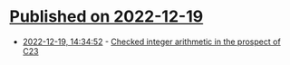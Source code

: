 # [Published on 2022-12-19](index.md)

* [2022-12-19, 14:34:52](https://lobste.rs/s/zbevik/checked_integer_arithmetic_prospect_c23) - [Checked integer arithmetic in the prospect of C23](https://gustedt.wordpress.com/2022/12/18/checked-integer-arithmetic-in-the-prospect-of-c23/)
